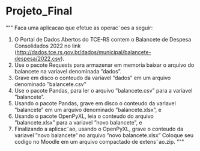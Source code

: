 # Projeto_Final

"""
Faca uma aplicacao que efetue as operac˜oes a seguir:
1. O Portal de Dados Abertos do TCE-RS contem o Balancete de Despesa
Consolidados 2022 no link (http://dados.tce.rs.gov.br/dados/municipal/balancete-despesa/2022.csv).
2. Use o pacote Requests para armazenar em memoria baixar o arquivo do
balancete na variavel denominada ”dados”.
3. Grave em disco o conteudo da variavel ”dados” em um arquivo denominado
”balancete.csv”
4. Use o pacote Pandas, para ler o arquivo ”balancete.csv” para a variavel
”balancete”.
5. Usando o pacote Pandas, grave em disco o conteudo da variavel ”balancete”
em um arquivo denominado ”balancete.xlsx”, e
6. Usando o pacote OpenPyXL, leia o conteudo do arquivo ”balancete.xlsx”
para a variavel ”novo balancete”, e
7. Finalizando a aplicac˜ao, usando o OpenPyXL, grave o conteudo da variavel
”novo balancete” no arquivo ”novo balancete.xlsx”
Coloque seu codigo no Moodle em um arquivo compactado de extens˜ao.zip.
"""
